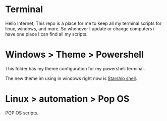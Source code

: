 # Terminal

Hello Internet, This repo is a place for me to keep all my terminal scripts for linux, windows, and more. So whenever I update or change computers i have one place I can find all my scripts.

# Windows > Theme > Powershell

This folder has my theme configuration for my powershell terminal.

The new theme im using in windows right now is [Starship shell](https://starship.rs/).

# Linux > automation > Pop OS

POP OS scripts.